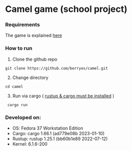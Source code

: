 # Camel game (school project)

### Requirements
The game is explained [here](http://programarcadegames.com/index.php?chapter=lab_camel&lang=hu#section_25)


### How to run

1. Clone the github repo
``` 
git clone https://github.com/berryes/camel.git
```

2. Change directory
``` 
cd camel
```

3. Run via cargo ( [rustup & cargo must be installed](https://www.rust-lang.org/learn/get-started) )
``` 
 cargo run
```


### Developed on:
- OS: Fedora 37 Workstation Edition
- Cargo: cargo 1.66.1 (ad779e08b 2023-01-10)
- Rustup: rustup 1.25.1 (bb60b1e89 2022-07-12)
- Kernel: 6.1.6-200